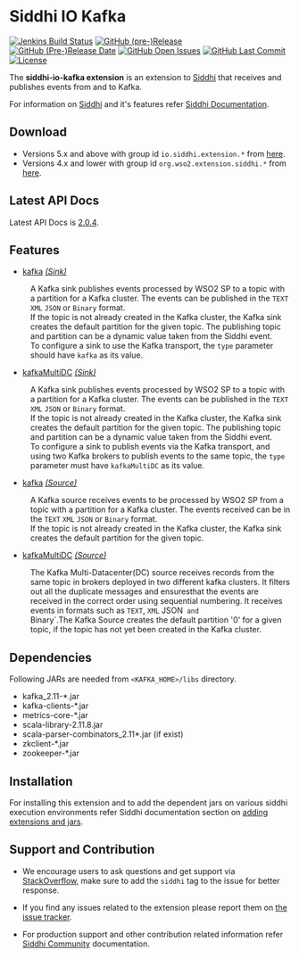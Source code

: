 Siddhi IO Kafka
======================================

  [![Jenkins Build Status](https://wso2.org/jenkins/job/siddhi/job/siddhi-io-kafka/badge/icon)](https://wso2.org/jenkins/job/siddhi/job/siddhi-io-kafka/)
  [![GitHub (pre-)Release](https://img.shields.io/github/release/siddhi-io/siddhi-io-kafka/all.svg)](https://github.com/siddhi-io/siddhi-io-kafka/releases)
  [![GitHub (Pre-)Release Date](https://img.shields.io/github/release-date-pre/siddhi-io/siddhi-io-kafka.svg)](https://github.com/siddhi-io/siddhi-io-kafka/releases)
  [![GitHub Open Issues](https://img.shields.io/github/issues-raw/siddhi-io/siddhi-io-kafka.svg)](https://github.com/siddhi-io/siddhi-io-kafka/issues)
  [![GitHub Last Commit](https://img.shields.io/github/last-commit/siddhi-io/siddhi-io-kafka.svg)](https://github.com/siddhi-io/siddhi-io-kafka/commits/master)
  [![License](https://img.shields.io/badge/License-Apache%202.0-blue.svg)](https://opensource.org/licenses/Apache-2.0)

The **siddhi-io-kafka extension** is an extension to <a target="_blank" href="https://wso2.github.io/siddhi">Siddhi</a> that receives and publishes events from and to Kafka.

For information on <a target="_blank" href="https://siddhi.io/">Siddhi</a> and it's features refer <a target="_blank" href="https://siddhi.io/redirect/docs.html">Siddhi Documentation</a>. 

## Download

* Versions 5.x and above with group id `io.siddhi.extension.*` from <a target="_blank" href="https://mvnrepository.com/artifact/io.siddhi.extension.io.kafka/siddhi-io-kafka/">here</a>.
* Versions 4.x and lower with group id `org.wso2.extension.siddhi.*` from <a target="_blank" href="https://mvnrepository.com/artifact/org.wso2.extension.siddhi.io.kafka/siddhi-io-kafka">here</a>.

## Latest API Docs 

Latest API Docs is <a target="_blank" href="https://siddhi-io.github.io/siddhi-io-kafka/api/2.0.4">2.0.4</a>.

## Features

* <a target="_blank" href="https://siddhi-io.github.io/siddhi-io-kafka/api/5.0.2/#kafka-sink">kafka</a> *<a target="_blank" href="https://siddhi.io/en/v5.0/docs/query-guide/#sink">(Sink)</a>*<br><div style="padding-left: 1em;"><p>A Kafka sink publishes events processed by WSO2 SP to a topic with a partition for a Kafka cluster. The events can be published in the <code>TEXT</code> <code>XML</code> <code>JSON</code> or <code>Binary</code> format.<br>If the topic is not already created in the Kafka cluster, the Kafka sink creates the default partition for the given topic. The publishing topic and partition can be a dynamic value taken from the Siddhi event.<br>To configure a sink to use the Kafka transport, the <code>type</code> parameter should have <code>kafka</code> as its value.</p></div>
* <a target="_blank" href="https://siddhi-io.github.io/siddhi-io-kafka/api/5.0.2/#kafkamultidc-sink">kafkaMultiDC</a> *<a target="_blank" href="https://siddhi.io/en/v5.0/docs/query-guide/#sink">(Sink)</a>*<br><div style="padding-left: 1em;"><p>A Kafka sink publishes events processed by WSO2 SP to a topic with a partition for a Kafka cluster. The events can be published in the <code>TEXT</code> <code>XML</code> <code>JSON</code> or <code>Binary</code> format.<br>If the topic is not already created in the Kafka cluster, the Kafka sink creates the default partition for the given topic. The publishing topic and partition can be a dynamic value taken from the Siddhi event.<br>To configure a sink to publish events via the Kafka transport, and using two Kafka brokers to publish events to the same topic, the <code>type</code> parameter must have <code>kafkaMultiDC</code> as its value.</p></div>
* <a target="_blank" href="https://siddhi-io.github.io/siddhi-io-kafka/api/5.0.2/#kafka-source">kafka</a> *<a target="_blank" href="https://siddhi.io/en/v5.0/docs/query-guide/#source">(Source)</a>*<br><div style="padding-left: 1em;"><p>A Kafka source receives events to be processed by WSO2 SP from a topic with a partition for a Kafka cluster. The events received can be in the <code>TEXT</code> <code>XML</code> <code>JSON</code> or <code>Binary</code> format.<br>If the topic is not already created in the Kafka cluster, the Kafka sink creates the default partition for the given topic.</p></div>
* <a target="_blank" href="https://siddhi-io.github.io/siddhi-io-kafka/api/5.0.2/#kafkamultidc-source">kafkaMultiDC</a> *<a target="_blank" href="https://siddhi.io/en/v5.0/docs/query-guide/#source">(Source)</a>*<br><div style="padding-left: 1em;"><p>The Kafka Multi-Datacenter(DC) source receives records from the same topic in brokers deployed in two different kafka clusters. It filters out all the duplicate messages and ensuresthat the events are received in the correct order using sequential numbering. It receives events in formats such as <code>TEXT</code>, <code>XML</code> JSON<code> and </code>Binary`.The Kafka Source creates the default partition '0' for a given topic, if the topic has not yet been created in the Kafka cluster.</p></div>

## Dependencies 

Following JARs are needed from `<KAFKA_HOME>/libs` directory.

 - kafka_2.11-*.jar
 - kafka-clients-*.jar
 - metrics-core-*.jar
 - scala-library-2.11.8.jar
 - scala-parser-combinators_2.11*.jar (if exist)
 - zkclient-*.jar
 - zookeeper-*.jar 

## Installation

For installing this extension and to add the dependent jars on various siddhi execution environments refer Siddhi documentation section on <a target="_blank" href="https://siddhi.io/redirect/add-extensions.html">adding extensions and jars</a>.

## Support and Contribution

* We encourage users to ask questions and get support via <a target="_blank" href="https://stackoverflow.com/questions/tagged/siddhi">StackOverflow</a>, make sure to add the `siddhi` tag to the issue for better response.

* If you find any issues related to the extension please report them on <a target="_blank" href="https://github.com/siddhi-io/siddhi-execution-string/issues">the issue tracker</a>.

* For production support and other contribution related information refer <a target="_blank" href="https://siddhi.io/community/">Siddhi Community</a> documentation.
